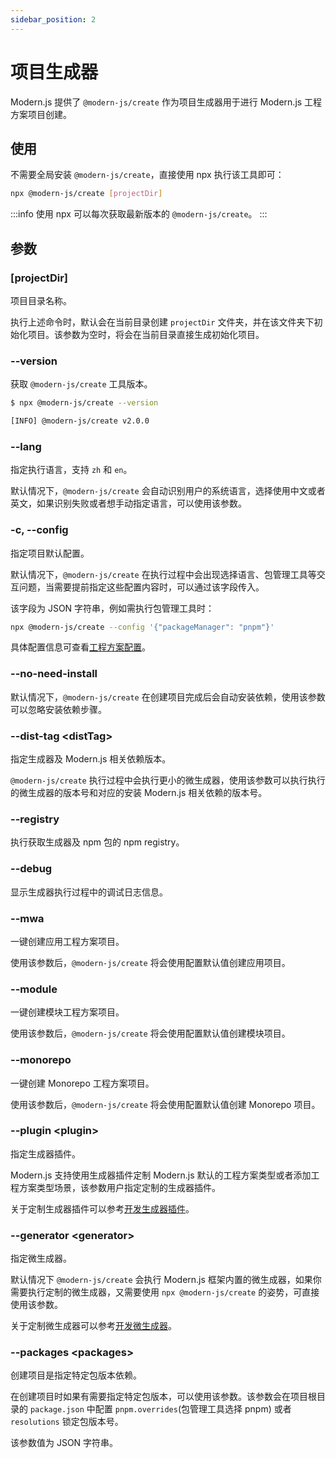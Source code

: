 ```yaml
---
sidebar_position: 2
---
```


# 项目生成器

Modern.js 提供了 `@modern-js/create` 作为项目生成器用于进行 Modern.js 工程方案项目创建。

## 使用

不需要全局安装 `@modern-js/create`，直接使用 npx 执行该工具即可：

```bash
npx @modern-js/create [projectDir]
```

:::info
使用 npx 可以每次获取最新版本的 `@modern-js/create`。
:::

## 参数

### [projectDir]

项目目录名称。

执行上述命令时，默认会在当前目录创建 `projectDir` 文件夹，并在该文件夹下初始化项目。该参数为空时，将会在当前目录直接生成初始化项目。

### --version

获取 `@modern-js/create` 工具版本。

```bash
$ npx @modern-js/create --version

[INFO] @modern-js/create v2.0.0
```

### --lang

指定执行语言，支持 `zh` 和 `en`。

默认情况下，`@modern-js/create` 会自动识别用户的系统语言，选择使用中文或者英文，如果识别失败或者想手动指定语言，可以使用该参数。

### -c, --config

指定项目默认配置。

默认情况下，`@modern-js/create` 在执行过程中会出现选择语言、包管理工具等交互问题，当需要提前指定这些配置内容时，可以通过该字段传入。

该字段为 JSON 字符串，例如需执行包管理工具时：

```bash
npx @modern-js/create --config '{"packageManager": "pnpm"}'
```

具体配置信息可查看[工程方案配置](/docs/guides/topic-detail/generator/config/common)。

### --no-need-install

默认情况下，`@modern-js/create` 在创建项目完成后会自动安装依赖，使用该参数可以忽略安装依赖步骤。

### --dist-tag <distTag\>

指定生成器及 Modern.js 相关依赖版本。

`@modern-js/create` 执行过程中会执行更小的微生成器，使用该参数可以执行执行的微生成器的版本号和对应的安装 Modern.js 相关依赖的版本号。

### --registry <registry/>

执行获取生成器及 npm 包的 npm registry。

### --debug

显示生成器执行过程中的调试日志信息。

### --mwa

一键创建应用工程方案项目。

使用该参数后，`@modern-js/create` 将会使用配置默认值创建应用项目。

### --module

一键创建模块工程方案项目。

使用该参数后，`@modern-js/create` 将会使用配置默认值创建模块项目。

### --monorepo

一键创建 Monorepo 工程方案项目。

使用该参数后，`@modern-js/create` 将会使用配置默认值创建 Monorepo 项目。

### --plugin <plugin\>

指定生成器插件。

Modern.js 支持使用生成器插件定制 Modern.js 默认的工程方案类型或者添加工程方案类型场景，该参数用户指定定制的生成器插件。

关于定制生成器插件可以参考[开发生成器插件](/docs/guides/topic-detail/generator/plugin/abstract)。

### --generator <generator\>

指定微生成器。

默认情况下 `@modern-js/create` 会执行 Modern.js 框架内置的微生成器，如果你需要执行定制的微生成器，又需要使用 `npx @modern-js/create` 的姿势，可直接使用该参数。

关于定制微生成器可以参考[开发微生成器](/docs/guides/topic-detail/generator/codesmith/introduce)。

### --packages <packages\>

创建项目是指定特定包版本依赖。

在创建项目时如果有需要指定特定包版本，可以使用该参数。该参数会在项目根目录的 `package.json` 中配置 `pnpm.overrides`(包管理工具选择 pnpm) 或者 `resolutions` 锁定包版本号。

该参数值为 JSON 字符串。
